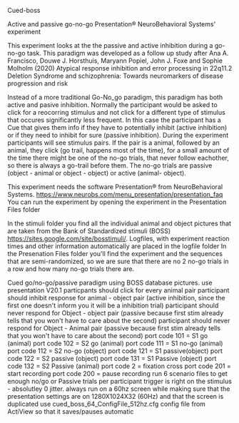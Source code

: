 Cued-boss

Active and passive go-no-go Presentation® NeuroBehavioral Systems' experiment

This experiment looks at the the passive and active inhibition during a go-no-go task. This paradigm was developed as a follow up study after 
Ana A. Francisco, Douwe J. Horsthuis, Maryann Popiel, John J. Foxe and Sophie Molholm (2020) Atypical response inhibition and error processing in 22q11.2 Deletion Syndrome and schizophrenia: Towards neuromarkers of disease progression and risk

Instead of a more traditional Go-No_go paradigm, this paradigm has both active and pasive inhibition. Normally the participant would be asked to click for a reocorring stimulus and not click for a different type of stimulus that occures significantly less frequent. In this case the participant has a Cue that gives them info if they have to potentially inhibit (active inhibition) or if they need to inhibit for sure (passive inhibition). During the experiment participants will see stimulus pairs. If the pair is a animal, followed by an animal, they click (go trail, happens most of the time), for a small amount of the time there might be one of the no-go trials, that never follow eachother, so there is always a go-trail before them. The no-go trials are passive (object - animal or object - object) or active (animal- object). 


This experiment needs the software Presentation® from NeuroBehavioral Systems. https://www.neurobs.com/menu_presentation/presentation_faq
You can run the experiment by opening the experiment in the Presentation Files folder

In the stimuli folder you find all the individual animal and object pictures that are taken from the Bank of Standardized stimuli (BOSS) https://sites.google.com/site/bosstimuli/. 
Logfiles, with experiment reaction times and other information automatically are placed in the logfile folder
In the Presenation Files folder you'll find the experiment and the sequences that are semi-randomized, so we are sure that there are no 2 no-go trials in a row and how many no-go trials there are.

  
 Cued go/no-go/passive paradigm using BOSS database pictures. 
use presentation V20.1
particpants should click for every animal pair
participant should inhibit response for animal - object pair (active inhibition, since the first one doesn't inform you it will be a inhibition trial)
participant should never respond for Object - object pair (passive because first stim already tells that you won't have to care about the second)
participant should never respond for Object - Animal pair (passive because first stim already tells that you won't have to care about the second)
	port code 101 = S1 go (animal)
	port code 102 = S2 go (animal)
	port code 111 = S1 no-go (animal)
	port code 112 = S2 no-go (object)
	port code 121 = S1 passive(object)
	port code 122 = S2 passive (object)
  port code 131 = S1 Passive (object)
  port code 132 = S2 Passive (animal) 
	port code 2   = fixation cross
  port code 201 = start recording
  port code 200 = pause recording 
 run 6 scenario files to get enough no/go or Passive trials per participant
 trigger is right on the stimulus - absolutley 0 jitter.
 always run on a 60hz screen while making sure that the presentation settings are on 1280X1024X32 (60Hz) and that the screen is duplicated
 use cued_boss_64_ConfigFile_512hz.cfg config file from ActiView so that it saves/pauses automatic

